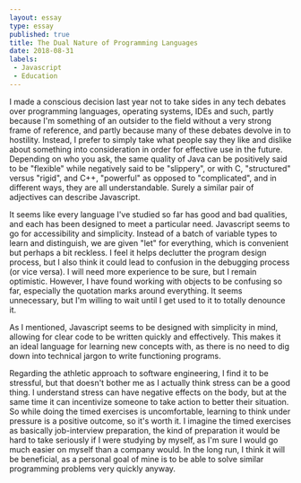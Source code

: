 ```yaml
---
layout: essay
type: essay
published: true
title: The Dual Nature of Programming Languages
date: 2018-08-31
labels:
 - Javascript
 - Education
---
```


I made a conscious decision last year not to take sides in any tech debates over programming languages, operating systems, IDEs and such, partly because I'm something of an outsider to the field without a very strong frame of reference, and partly because many of these debates devolve in to hostility. Instead, I prefer to simply take what people say they like and dislike about something into consideration in order for effective use in the future. Depending on who you ask, the same quality of Java can be positively said to be "flexible" while negatively said to be "slippery", or with C, "structured" versus "rigid", and C++, "powerful" as opposed to "complicated", and in different ways, they are all understandable. Surely a similar pair of adjectives can describe Javascript.

It seems like every language I've studied so far has good and bad qualities, and each has been designed to meet a particular need. Javascript seems to go for accessibility and simplicity. Instead of a batch of variable types to learn and distinguish, we are given "let" for everything, which is convenient but perhaps a bit reckless. I feel it helps declutter the program design process, but I also think it could lead to confusion in the debugging process (or vice versa). I will need more experience to be sure, but I remain optimistic. However, I have found working with objects to be confusing so far, especially the quotation marks around everything. It seems unnecessary, but I'm willing to wait until I get used to it to totally denounce it.

As I mentioned, Javascript seems to be designed with simplicity in mind, allowing for clear code to be written quickly and effectively. This makes it an ideal language for learning new concepts with, as there is no need to dig down into technical jargon to write functioning programs.

Regarding the athletic approach to software engineering, I find it to be stressful, but that doesn't bother me as I actually think stress can be a good thing. I understand stress can have negative effects on the body, but at the same time it can incentivize someone to take action to better their situation. So while doing the timed exercises is uncomfortable, learning to think under pressure is a positive outcome, so it's worth it. I imagine the timed exercises as basically job-interview preparation, the kind of preparation it would be hard to take seriously if I were studying by myself, as I'm sure I would go much easier on myself than a company would. In the long run, I think it will be beneficial, as a personal goal of mine is to be able to solve similar programming problems very quickly anyway.
